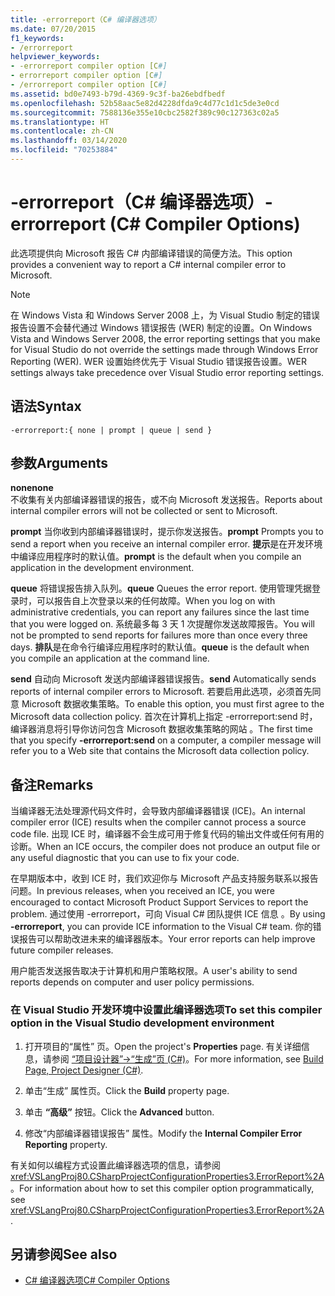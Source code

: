 ```yaml
---
title: -errorreport（C# 编译器选项）
ms.date: 07/20/2015
f1_keywords:
- /errorreport
helpviewer_keywords:
- -errorreport compiler option [C#]
- errorreport compiler option [C#]
- /errorreport compiler option [C#]
ms.assetid: bd0e7493-b79d-4369-9c3f-ba26ebdfbedf
ms.openlocfilehash: 52b58aac5e82d4228dfda9c4d77c1d1c5de3e0cd
ms.sourcegitcommit: 7588136e355e10cbc2582f389c90c127363c02a5
ms.translationtype: HT
ms.contentlocale: zh-CN
ms.lasthandoff: 03/14/2020
ms.locfileid: "70253884"
---
```

# <a name="-errorreport-c-compiler-options"></a><span data-ttu-id="e93f8-102">-errorreport（C# 编译器选项）</span><span class="sxs-lookup"><span data-stu-id="e93f8-102">-errorreport (C# Compiler Options)</span></span>
<span data-ttu-id="e93f8-103">此选项提供向 Microsoft 报告 C# 内部编译错误的简便方法。</span><span class="sxs-lookup"><span data-stu-id="e93f8-103">This option provides a convenient way to report a C# internal compiler error to Microsoft.</span></span>

> [!NOTE]
> <span data-ttu-id="e93f8-104">在 Windows Vista 和 Windows Server 2008 上，为 Visual Studio 制定的错误报告设置不会替代通过 Windows 错误报告 (WER) 制定的设置。</span><span class="sxs-lookup"><span data-stu-id="e93f8-104">On Windows Vista and Windows Server 2008, the error reporting settings that you make for Visual Studio do not override the settings made through Windows Error Reporting (WER).</span></span> <span data-ttu-id="e93f8-105">WER 设置始终优先于 Visual Studio 错误报告设置。</span><span class="sxs-lookup"><span data-stu-id="e93f8-105">WER settings always take precedence over Visual Studio error reporting settings.</span></span>

## <a name="syntax"></a><span data-ttu-id="e93f8-106">语法</span><span class="sxs-lookup"><span data-stu-id="e93f8-106">Syntax</span></span>

```console
-errorreport:{ none | prompt | queue | send }
```

## <a name="arguments"></a><span data-ttu-id="e93f8-107">参数</span><span class="sxs-lookup"><span data-stu-id="e93f8-107">Arguments</span></span>
 <span data-ttu-id="e93f8-108">**none**</span><span class="sxs-lookup"><span data-stu-id="e93f8-108">**none**</span></span>  
 <span data-ttu-id="e93f8-109">不收集有关内部编译器错误的报告，或不向 Microsoft 发送报告。</span><span class="sxs-lookup"><span data-stu-id="e93f8-109">Reports about internal compiler errors will not be collected or sent to Microsoft.</span></span>

 <span data-ttu-id="e93f8-110">**prompt** 当你收到内部编译器错误时，提示你发送报告。</span><span class="sxs-lookup"><span data-stu-id="e93f8-110">**prompt** Prompts you to send a report when you receive an internal compiler error.</span></span> <span data-ttu-id="e93f8-111">**提示**是在开发环境中编译应用程序时的默认值。</span><span class="sxs-lookup"><span data-stu-id="e93f8-111">**prompt** is the default when you compile an application in the development environment.</span></span>

 <span data-ttu-id="e93f8-112">**queue** 将错误报告排入队列。</span><span class="sxs-lookup"><span data-stu-id="e93f8-112">**queue** Queues the error report.</span></span> <span data-ttu-id="e93f8-113">使用管理凭据登录时，可以报告自上次登录以来的任何故障。</span><span class="sxs-lookup"><span data-stu-id="e93f8-113">When you log on with administrative credentials, you can report any failures since the last time that you were logged on.</span></span> <span data-ttu-id="e93f8-114">系统最多每 3 天 1 次提醒你发送故障报告。</span><span class="sxs-lookup"><span data-stu-id="e93f8-114">You will not be prompted to send reports for failures more than once every three days.</span></span> <span data-ttu-id="e93f8-115">**排队**是在命令行编译应用程序时的默认值。</span><span class="sxs-lookup"><span data-stu-id="e93f8-115">**queue** is the default when you compile an application at the command line.</span></span>

 <span data-ttu-id="e93f8-116">**send** 自动向 Microsoft 发送内部编译器错误报告。</span><span class="sxs-lookup"><span data-stu-id="e93f8-116">**send** Automatically sends reports of internal compiler errors to Microsoft.</span></span> <span data-ttu-id="e93f8-117">若要启用此选项，必须首先同意 Microsoft 数据收集策略。</span><span class="sxs-lookup"><span data-stu-id="e93f8-117">To enable this option, you must first agree to the Microsoft data collection policy.</span></span> <span data-ttu-id="e93f8-118">首次在计算机上指定 -errorreport:send 时，编译器消息将引导你访问包含 Microsoft 数据收集策略的网站  。</span><span class="sxs-lookup"><span data-stu-id="e93f8-118">The first time that you specify **-errorreport:send** on a computer, a compiler message will refer you to a Web site that contains the Microsoft data collection policy.</span></span>

## <a name="remarks"></a><span data-ttu-id="e93f8-119">备注</span><span class="sxs-lookup"><span data-stu-id="e93f8-119">Remarks</span></span>
 <span data-ttu-id="e93f8-120">当编译器无法处理源代码文件时，会导致内部编译器错误 (ICE)。</span><span class="sxs-lookup"><span data-stu-id="e93f8-120">An internal compiler error (ICE) results when the compiler cannot process a source code file.</span></span> <span data-ttu-id="e93f8-121">出现 ICE 时，编译器不会生成可用于修复代码的输出文件或任何有用的诊断。</span><span class="sxs-lookup"><span data-stu-id="e93f8-121">When an ICE occurs, the compiler does not produce an output file or any useful diagnostic that you can use to fix your code.</span></span>

 <span data-ttu-id="e93f8-122">在早期版本中，收到 ICE 时，我们欢迎你与 Microsoft 产品支持服务联系以报告问题。</span><span class="sxs-lookup"><span data-stu-id="e93f8-122">In previous releases, when you received an ICE, you were encouraged to contact Microsoft Product Support Services to report the problem.</span></span> <span data-ttu-id="e93f8-123">通过使用 -errorreport，可向 Visual C# 团队提供 ICE 信息  。</span><span class="sxs-lookup"><span data-stu-id="e93f8-123">By using **-errorreport**, you can provide ICE information to the Visual C# team.</span></span> <span data-ttu-id="e93f8-124">你的错误报告可以帮助改进未来的编译器版本。</span><span class="sxs-lookup"><span data-stu-id="e93f8-124">Your error reports can help improve future compiler releases.</span></span>

 <span data-ttu-id="e93f8-125">用户能否发送报告取决于计算机和用户策略权限。</span><span class="sxs-lookup"><span data-stu-id="e93f8-125">A user's ability to send reports depends on computer and user policy permissions.</span></span>

### <a name="to-set-this-compiler-option-in-the-visual-studio-development-environment"></a><span data-ttu-id="e93f8-126">在 Visual Studio 开发环境中设置此编译器选项</span><span class="sxs-lookup"><span data-stu-id="e93f8-126">To set this compiler option in the Visual Studio development environment</span></span>

1. <span data-ttu-id="e93f8-127">打开项目的“属性”  页。</span><span class="sxs-lookup"><span data-stu-id="e93f8-127">Open the project's **Properties** page.</span></span> <span data-ttu-id="e93f8-128">有关详细信息，请参阅 [“项目设计器”->“生成”页 (C#)](/visualstudio/ide/reference/build-page-project-designer-csharp)。</span><span class="sxs-lookup"><span data-stu-id="e93f8-128">For more information, see [Build Page, Project Designer (C#)](/visualstudio/ide/reference/build-page-project-designer-csharp).</span></span>

2. <span data-ttu-id="e93f8-129">单击“生成”  属性页。</span><span class="sxs-lookup"><span data-stu-id="e93f8-129">Click the **Build** property page.</span></span>

3. <span data-ttu-id="e93f8-130">单击 **“高级”** 按钮。</span><span class="sxs-lookup"><span data-stu-id="e93f8-130">Click the **Advanced** button.</span></span>

4. <span data-ttu-id="e93f8-131">修改“内部编译器错误报告”  属性。</span><span class="sxs-lookup"><span data-stu-id="e93f8-131">Modify the **Internal Compiler Error Reporting** property.</span></span>

 <span data-ttu-id="e93f8-132">有关如何以编程方式设置此编译器选项的信息，请参阅 <xref:VSLangProj80.CSharpProjectConfigurationProperties3.ErrorReport%2A>。</span><span class="sxs-lookup"><span data-stu-id="e93f8-132">For information about how to set this compiler option programmatically, see <xref:VSLangProj80.CSharpProjectConfigurationProperties3.ErrorReport%2A>.</span></span>

## <a name="see-also"></a><span data-ttu-id="e93f8-133">另请参阅</span><span class="sxs-lookup"><span data-stu-id="e93f8-133">See also</span></span>

- [<span data-ttu-id="e93f8-134">C# 编译器选项</span><span class="sxs-lookup"><span data-stu-id="e93f8-134">C# Compiler Options</span></span>](./index.md)
